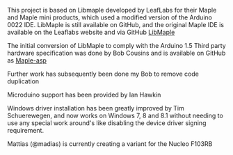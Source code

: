 This project is based on Libmaple developed by LeafLabs for their Maple and Maple mini products, which used a modified version of the Arduino 0022 IDE. LibMaple is still available on GitHub, and the original Maple IDE is available on the Leaflabs website and via GitHub [LibMaple](https://github.com/leaflabs/libmaple)

The initial conversion of LibMaple to comply with the Arduino 1.5 Third party hardware specification was done by Bob Cousins and is available on GitHub as [Maple-asp](https://github.com/bobc/maple-asp)

Further work has subsequently been done my Bob to remove code duplication

Microduino support has been provided by Ian Hawkin 

Windows driver installation has been greatly improved by Tim Schuerewegen, and now works on Windows 7, 8 and 8.1 without needing to use any special work around's like disabling the device driver signing requirement.

Mattias (@madias) is currently creating a variant for the Nucleo F103RB